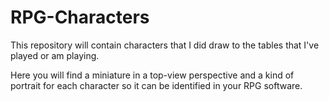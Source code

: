 # RPG-Characters
This repository will contain characters that I did draw to the tables that I've played or am playing.

Here you will find a miniature in a top-view perspective and a kind of portrait for each character so it can be identified in your RPG software.
